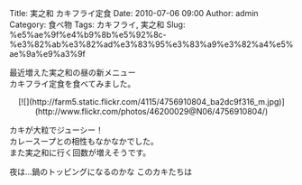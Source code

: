 Title: 実之和 カキフライ定食
Date: 2010-07-06 09:00
Author: admin
Category: 食べ物
Tags: カキフライ, 実之和
Slug: %e5%ae%9f%e4%b9%8b%e5%92%8c-%e3%82%ab%e3%82%ad%e3%83%95%e3%83%a9%e3%82%a4%e5%ae%9a%e9%a3%9f

最近増えた実之和の昼の新メニュー  
カキフライ定食を食べてみました。

<p>
<center>
[![](http://farm5.static.flickr.com/4115/4756910804_ba2dc9f316_m.jpg)](http://www.flickr.com/photos/46200029@N06/4756910804/)

</center>
  
カキが大粒でジューシー！  
カレースープとの相性もなかなかでした。  
また実之和に行く回数が増えそうです。

</p>
夜は…鍋のトッピングになるのかな  
このカキたちは

